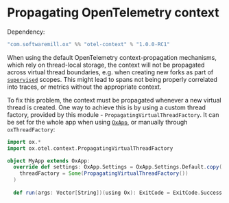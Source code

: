 # Propagating OpenTelemetry context

Dependency:

```scala
"com.softwaremill.ox" %% "otel-context" % "1.0.0-RC1"
```

When using the default OpenTelemetry context-propagation mechanisms, which rely on thread-local storage, the context
will not be propagated across virtual thread boundaries, e.g. when creating new forks as part of 
[`supervised`](../structured-concurrency/fork-join.md) scopes. This might lead to spans not being properly correlated
into traces, or metrics without the appropriate context.

To fix this problem, the context must be propagated whenever a new virtual thread is created. One way to achieve this
is by using a custom thread factory, provided by this module - `PropagatingVirtualThreadFactory`. It can be set 
for the whole app when using [`OxApp`](../utils/oxapp.md), or manually through `oxThreadFactory`:

```scala
import ox.*
import ox.otel.context.PropagatingVirtualThreadFactory

object MyApp extends OxApp:
  override def settings: OxApp.Settings = OxApp.Settings.Default.copy(
    threadFactory = Some(PropagatingVirtualThreadFactory())
  )
  
  def run(args: Vector[String])(using Ox): ExitCode = ExitCode.Success
```